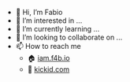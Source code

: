- 👋 Hi, I’m Fabio
- 👀 I’m interested in ...
- 🌱 I’m currently learning ...
- 💞️ I’m looking to collaborate on ...
- 📫 How to reach me
  - 🏠 [iam.f4b.io](https://iam.f4b.io)
  - 🏢 [kickid.com](https://kickid.com)

